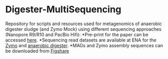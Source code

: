 # Digester-MultiSequencing
Repository for scripts and resources used for metagenomics of anaerobic digester sludge (and Zymo Mock) using different sequencing approaches (Nanopore R9/R10 and PacBio Hifi):
*Pre-print for the paper can be accessed [here](https://www.biorxiv.org/content/10.1101/2021.10.27.466057v2).
*Sequencing read datasets are available at ENA for the [Zymo](https://www.ebi.ac.uk/ena/browser/view/PRJEB48692) and [anaerobic digester](https://www.ebi.ac.uk/ena/browser/view/PRJEB48021).
*MAGs and Zymo assembly sequences can be downloaded from [Figshare](https://doi.org/10.6084/m9.figshare.17008801) 
